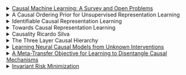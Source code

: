 <!-- <details>
<summary><a href="X">X</a></summary>

X

</details> -->




<details>
<summary><a href="https://arxiv.org/pdf/2206.15475">Causal Machine Learning: A Survey and Open Problems</a></summary>

Content hidden until toggled.

</details>
<details>
<summary><a href"https://arxiv.org/pdf/2307.05704">A Causal Ordering Prior for
Unsupervised Representation Learning</a></summary>

Content hidden until toggled.

</details>
<details>
<summary><a href"https://arxiv.org/pdf/2406.13371">Identifiable Causal Representation Learning</a></summary>

Content hidden until toggled.

</details>
<details>
<summary><a href"https://arxiv.org/pdf/2102.11107">Towards Causal Representation Learning</a></summary>

Content hidden until toggled.

</details>
<details>
<summary><a href"https://www.ucl.ac.uk/~ucgtrbd/papers/causality.pdf">Causality Ricardo Silva</a></summary>

Content hidden until toggled.

</details>
<details>
<summary><a href"https://web.cs.ucla.edu/~kaoru/3-layer-causal-hierarchy.pdf">The Three Layer Causal Hierarchy</a></summary>

Some thoughts: We use association to infer some probability distribution P(y|x). We then test this hypothesis against our environment. We take actions to learn a P(y|do(x)) distribution of the world. If P(y|x) != P(y|do(x)), then we pay attention to it. We adjust our synapses/parameters such that our P(y|x) changes to match the causal distribution.

Note: There is a fine distinction between intervention and counterfactual: counterfactuals are not just operating within the Markovian current state — they require disentangling the state into its causal components. So while you might intuitively say that counterfactuals are just intervention after taking an action, there is a slight difference. With counterfactuals, your world model is directly abstracting causality of prior events (think System 2) rather than just updating the the world model (System 1).

</details>
<details>
<summary><a href="https://arxiv.org/pdf/1910.01075">Learning Neural Causal Models from Unknown Interventions</a></summary>

Content hidden until toggled.

</details>
<details>
<summary><a href="https://arxiv.org/pdf/1901.10912">A Meta-Transfer Objective for Learning to Disentangle Causal Mechanisms</a></summary>

Content hidden until toggled.

</details>
<details>
<summary><a href="https://arxiv.org/pdf/1907.02893">Invariant Risk Minimization</a></summary>

Content hidden until toggled.

</details>
